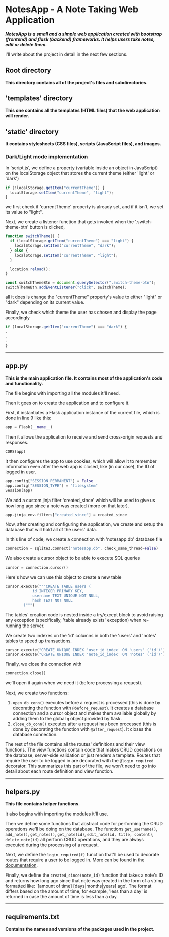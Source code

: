 # NotesApp - A Note Taking Web Application
***NotesApp is a small and a simple web application created with bootstrap (frontend) and flask (backend) frameworks. It helps users take notes, edit or delete them.***

I'll write about the project in detail in the next few sections.

## Root directory
**This directory contains all of the project's files and subdirectories.**

## 'templates' directory
**This one contains all the templates (HTML files) that the web application will render.**

## 'static' directory
**It contains stylesheets (CSS files), scripts (JavaScript files), and images.**

### Dark/Light mode implementation

In 'script.js', we define a property (variable inside an object in JavaScript) on the localStorage object that stores the current theme (either 'light' or 'dark')
```javascript
if (!localStorage.getItem("currentTheme")) {
  localStorage.setItem("currentTheme", "light");
}
```
we first check if 'currentTheme' property is already set, and if it isn't, we set its value to "light".

Next, we create a listener function that gets invoked when the '.switch-theme-btn' button is clicked,
```javascript
function switchTheme() {
  if (localStorage.getItem("currentTheme") === "light") {
    localStorage.setItem("currentTheme", "dark");
  } else {
    localStorage.setItem("currentTheme", "light");
  }

  location.reload();
}

const switchThemeBtn = document.querySelector(".switch-theme-btn");
switchThemeBtn.addEventListener("click", switchTheme);
```
all it does is change the "currentTheme" property's value to either "light" or "dark" depending on its current value.

Finally, we check which theme the user has chosen and display the page accordingly
```javascript
if (localStorage.getItem("currentTheme") === "dark") {
.
.
.
}
```

---

## app.py
**This is the main application file. It contains most of the application's code and functionality.**

The file begins with importing all the modules it'll need.

Then it goes on to create the application and to configure it.

First, it instantiates a Flask application instance of the current file, which is done in line 9 like this:
```python
app = Flask(__name__)
```

Then it allows the application to receive and send cross-origin requests and responses.
```python
CORS(app)
```

It then configures the app to use cookies, which will allow it to remember information even after the web app is closed, like (in our case), the ID of logged in user.
```python
app.config["SESSION_PERMANENT"] = False
app.config["SESSION_TYPE"] = "filesystem"
Session(app)
```

We add a custom jinja filter 'created_since' which will be used to give us how long ago since a note was created (more on that later).
```python
app.jinja_env.filters["created_since"] = created_since
```

Now, after creating and configuring the application, we create and setup the database that will hold all of the users' data.

In this line of code, we create a connection with 'notesapp.db' database file
```python
connection = sqlite3.connect("notesapp.db", check_same_thread=False)
```
We also create a cursor object to be able to execute SQL queries
```python
cursor = connection.cursor()
```
Here's how we can use this object to create a new table
```python
cursor.execute("""CREATE TABLE users (
            id INTEGER PRIMARY KEY,
            username TEXT UNIQUE NOT NULL,
            hash TEXT NOT NULL
        )""")
```
The tables' creation code is nested inside a try/except block to avoid raising any exception (specifically, 'table already exists' exception) when re-running the server.

We create two indexes on the 'id' columns in both the 'users' and 'notes' tables to speed up transactions.
```python
cursor.execute("CREATE UNIQUE INDEX 'user_id_index' ON 'users' ('id')")
cursor.execute("CREATE UNIQUE INDEX 'note_id_index' ON 'notes' ('id')")
```

Finally, we close the connection with
```python
connection.close()
```
we'll open it again when we need it (before processing a request).

Next, we create two functions:
1. ```open_db_conn()``` executes before a request is processed (this is done by decorating the function with ```@before_request```). It creates a database connection and a cursor object and makes them available globally by adding them to the global ```g``` object provided by flask.
1. ```close_db_conn()``` executes after a request has been processed (this is done by decorating the function with ```@after_request```). It closes the database connection.

The rest of the file contains all the routes' definitions and their view functions. The view functions contain code that makes CRUD operations on the database, server-side validation or just renders a template. Routes that require the user to be logged in are decorated with the ```@login_required``` decorator. This summarizes this part of the file, we won't need to go into detail about each route definition and view function.

---

## helpers.py
**This file contains helper functions.**

It also begins with importing the modules it'll use.

Then we define some functions that abstract code for performing the CRUD operations we'll be doing on the database.
The functions ```get_username()```, ```add_note()```, ```get_notes()```, ```get_note(id)```, ```edit_note(id, title, content)```, ```delete_note(id)``` all perform CRUD operations, and they are always executed during the processing of a request.

Next, we define the ```login_required(f)``` function that'll be used to decorate routes that require a user to be logged in. More can be found in the [documentation](https://flask.palletsprojects.com/en/1.1.x/patterns/viewdecorators/).

Finally, we define the ```created_since(note_id)``` function that takes a note's ID and returns how long ago since that note was created in the form of a string formatted like: '[amount of time] [days|months|years] ago'. The format differs based on the amount of time, for example, 'less than a day' is returned in case the amount of time is less than a day.

---

## requirements.txt
**Contains the names and versions of the packages used in the project.**
